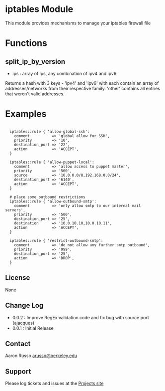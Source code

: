 # iptables Module #

This module provides mechanisms to manage your iptables firewall file

# Functions #

split_ip_by_version
-------------------

- ips : array of ips, any combination of ipv4 and ipv6

Returns a hash with 3 keys - 'ipv4' and 'ipv6' with each contain an array of
addresses/networks from their respective family.  'other' contains all entries
that weren't valid addresses.

# Examples #

<pre><code>
  iptables::rule { 'allow-global-ssh':
    comment          => 'global allow for SSH',
    priority         => '10',
    destination_port => '22',
    action           => 'ACCEPT',
  }

  iptables::rule { 'allow-puppet-local':
    comment          => 'allow access to puppet master',
    priority         => '500',
    source           => '10.0.0.0/8,192.168.0.0/24',
    destination_port => '6140',
    action           => 'ACCEPT',
  }
  
  # place some outbound restrictions
  iptables::rule { 'allow-outbound-smtp':
    comment          => 'only allow smtp to our internal mail servers',
    priority         => '500',
    destination_port => '25',
    destination      => '10.0.10.10,10.0.10.11',
    action           => 'ACCEPT',
  }

  iptables::rule { 'restrict-outbound-smtp':
    comment          => 'do not allow any further smtp outbound',
    priority         => '999',
    destination_port => '25',
    action           => 'DROP',
  }
</code></pre>
 

License
-------

None

Change Log
----------

* 0.0.2 : Improve RegEx validation code and fix bug with source port (ajacques)
* 0.0.1 : Initial Release

Contact
-------

Aaron Russo <arusso@berkeley.edu>

Support
-------

Please log tickets and issues at the
[Projects site](https://github.com/arusso23/puppet-iptables/issues/)
